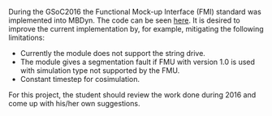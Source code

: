 During the GSoC2016 the Functional Mock-up Interface (FMI) standard was implemented into MBDyn.
The code can be seen [here](https://www.mbdyn.org/?News&id=28).
It is desired to improve the current implementation by, for example, mitigating the following limitations:

- Currently the module does not support the string drive.
- The module gives a segmentation fault if FMU with version 1.0 is used with simulation type not supported by the FMU.
- Constant timestep for cosimulation.

For this project, the student should review the work done during 2016 and come up with his/her own suggestions.
